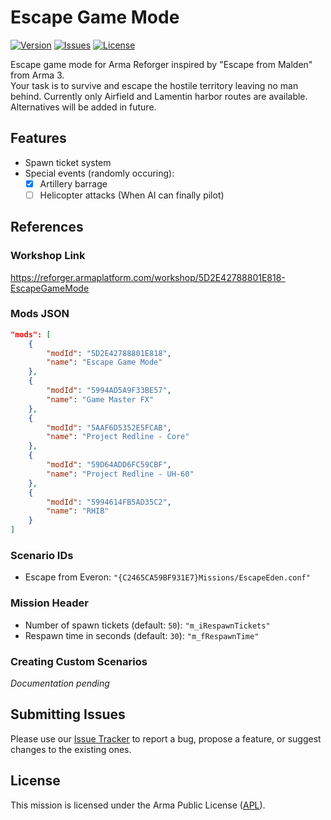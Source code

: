 # Escape Game Mode

[![Version](https://img.shields.io/github/release/Kexanone/EscapeGameMode_AR.svg?label=Version&colorB=007EC6&style=flat-square)](https://github.com/Kexanone/EscapeGameMode_AR/releases/latest)
[![Issues](https://img.shields.io/github/issues-raw/Kexanone/EscapeGameMode_AR.svg?label=Issues&style=flat-square)](https://github.com/Kexanone/EscapeGameMode_AR/issues)
[![License](https://img.shields.io/badge/License-APL-orange.svg?style=flat-square)](https://github.com/Kexanone/EscapeGameMode_AR/blob/master/LICENSE.md)

Escape game mode for Arma Reforger inspired by "Escape from Malden" from Arma 3.<br>
Your task is to survive and escape the hostile territory leaving no man behind.
Currently only Airfield and Lamentin harbor routes are available. Alternatives will be added in future.

## Features

- Spawn ticket system
- Special events (randomly occuring):
  - [x] Artillery barrage
  - [ ] Helicopter attacks (When AI can finally pilot)

## References

### Workshop Link

https://reforger.armaplatform.com/workshop/5D2E42788801E818-EscapeGameMode

### Mods JSON

```json
"mods": [
    {
        "modId": "5D2E42788801E818",
        "name": "Escape Game Mode"
    },
    {
        "modId": "5994AD5A9F33BE57",
        "name": "Game Master FX"
    },
    {
        "modId": "5AAF6D5352E5FCAB",
        "name": "Project Redline - Core"
    },
    {
        "modId": "59D64ADD6FC59CBF",
        "name": "Project Redline - UH-60"
    },
    {
        "modId": "5994614FB5AD35C2",
        "name": "RHIB"
    }
]
```

### Scenario IDs

- Escape from Everon: `"{C2465CA59BF931E7}Missions/EscapeEden.conf"`

### Mission Header

- Number of spawn tickets (default: `50`): `"m_iRespawnTickets"`
- Respawn time in seconds  (default: `30`): `"m_fRespawnTime"`

### Creating Custom Scenarios

_Documentation pending_

## Submitting Issues

Please use our [Issue Tracker](https://github.com/Kexanone/EscapeGameMode_AR/issues/new/choose) to report a bug, propose a feature, or suggest changes to the existing ones.

## License
This mission is licensed under the Arma Public License ([APL](https://github.com/Kexanone/EscapeGameMode_AR/blob/main/LICENSE.md)).


